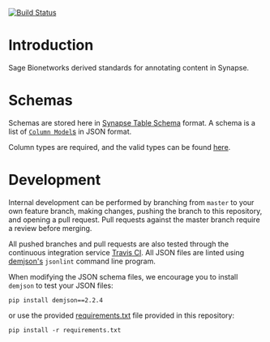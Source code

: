 [![Build Status](https://travis-ci.org/Sage-Bionetworks/synapseAnnotations.svg?branch=master)](https://travis-ci.org/Sage-Bionetworks/synapseAnnotations)

# Introduction

Sage Bionetworks derived standards for annotating content in Synapse.

# Schemas

Schemas are stored here in [Synapse Table Schema](http://docs.synapse.org/articles/tables.html) format. A schema is a list of [`Column Model`s](http://docs.synapse.org/rest/org/sagebionetworks/repo/model/table/ColumnModel.html) in JSON format.

Column types are required, and the valid types can be found [here](http://docs.synapse.org/rest/org/sagebionetworks/repo/model/table/ColumnType.html).

# Development

Internal development can be performed by branching from `master` to your own feature branch, making changes, pushing the branch to this repository, and opening a pull request. Pull requests against the master branch require a review before merging.

All pushed branches and pull requests are also tested through the continuous integration service [Travis CI](https://travis-ci.org/Sage-Bionetworks/synapseAnnotations). All JSON files are linted using [demjson's](deron.meranda.us/python/demjson/) `jsonlint` command line program.

When modifying the JSON schema files, we encourage you to install `demjson` to test your JSON files:

```
pip install demjson==2.2.4
```

or use the provided [requirements.txt](requirements.txt) file provided in this repository:

```
pip install -r requirements.txt
```

